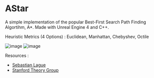 # AStar
 
 A simple implementation of the popular Best-First Search Path Finding Algortihm, A*.
 Made with Unreal Engine 4 and C++. 
 
 Heuristic Metrics (4 Options) : Euclidean, Manhattan, Chebyshev, Octile 
 
![image](https://user-images.githubusercontent.com/35849508/137593168-89b854fe-6575-46a8-87ea-8b031422611e.png)
![image](https://user-images.githubusercontent.com/35849508/137613648-82c6bb1c-683f-4d7c-851b-bdd25cf4e5cd.png)

Resources :
* [Sebastian Lague](https://www.youtube.com/watch?v=-L-WgKMFuhE&t)
* [Stanford Theory Group](http://theory.stanford.edu/~amitp/GameProgramming/Heuristics.html)

